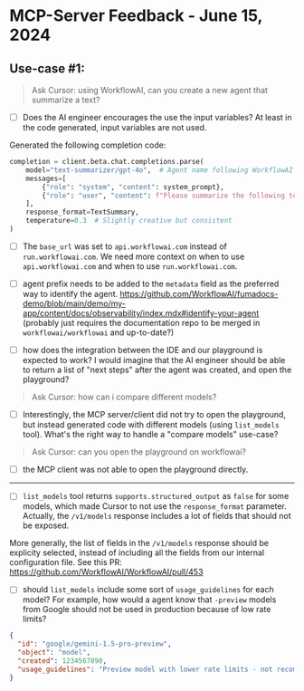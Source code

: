 # MCP-Server Feedback - June 15, 2024

## Use-case #1:

> Ask Cursor: using WorkflowAI, can you create a new agent that summarize a text?

- [ ] Does the AI engineer encourages the use the input variables? At least in the code generated, input variables are not used.

Generated the following completion code:
```python
completion = client.beta.chat.completions.parse(
    model="text-summarizer/gpt-4o",  # Agent name following WorkflowAI convention
    messages=[
        {"role": "system", "content": system_prompt},
        {"role": "user", "content": f"Please summarize the following text:\n\n{text}"}
    ],
    response_format=TextSummary,
    temperature=0.3  # Slightly creative but consistent
)
```

- [ ] The `base_url` was set to `api.workflowai.com` instead of `run.workflowai.com`. We need more context on when to use `api.workflowai.com` and when to use `run.workflowai.com`.

- [ ] agent prefix needs to be added to the `metadata` field as the preferred way to identify the agent. https://github.com/WorkflowAI/fumadocs-demo/blob/main/demo/my-app/content/docs/observability/index.mdx#identify-your-agent (probably just requires the documentation repo to be merged in `workflowai/workflowai` and up-to-date?)

- [ ] how does the integration between the IDE and our playground is expected to work? I would imagine that the AI engineer should be able to return a list of "next steps" after the agent was created, and open the playground?

> Ask Cursor: how can i compare different models?

- [ ] Interestingly, the MCP server/client did not try to open the playground, but instead generated code with different models (using `list_models` tool). What's the right way to handle a "compare models" use-case?

> Ask Cursor: can you open the playground on workflowai?

- [ ] the MCP client was not able to open the playground directly.

----

- [ ] `list_models` tool returns `supports.structured_output` as `false` for some models, which made Cursor to not use the `response_format` parameter. Actually, the `/v1/models` response includes a lot of fields that should not be exposed.

More generally, the list of fields in the `/v1/models` response should be explicity selected, instead of including all the fields from our internal configuration file.
See this PR: https://github.com/WorkflowAI/WorkflowAI/pull/453

- [ ] should `list_models` include some sort of `usage_guidelines` for each model? For example, how would a agent know that `-preview` models from Google should not be used in production because of low rate limits?

```json
{
  "id": "google/gemini-1.5-pro-preview",
  "object": "model",
  "created": 1234567890,
  "usage_guidelines": "Preview model with lower rate limits - not recommended for production use"
}
```

